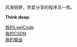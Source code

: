 风海铜锣，热爱分享的程序员一枚。

**Think deep.**

[我的LeetCode](https://leetcode-cn.com/u/fenghaitongluo/) <br/>
[我的CSDN](https://blog.csdn.net/madaxin?spm=1001.2101.3001.5343)<br/>
[我的掘金](https://juejin.cn/user/3570823441943944)
